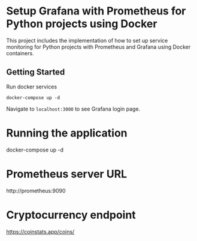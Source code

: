 # Setup Grafana with Prometheus for Python projects using Docker

This project includes the implementation of how to set up service monitoring for Python projects with Prometheus and Grafana using Docker containers.

## Getting Started

Run docker services

```
docker-compose up -d

```

Navigate to `localhost:3000` to see Grafana login page.

# Running the application
docker-compose up -d
# Prometheus server URL
http://prometheus:9090
# Cryptocurrency endpoint
https://coinstats.app/coins/